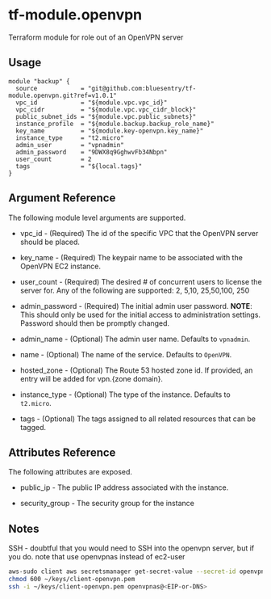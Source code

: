 # tf-module.openvpn
Terraform module for role out of an OpenVPN server

## Usage
```hcl-terraform
module "backup" {
  source            = "git@github.com:bluesentry/tf-module.openvpn.git?ref=v1.0.1"
  vpc_id            = "${module.vpc.vpc_id}"
  vpc_cidr          = "${module.vpc.vpc_cidr_block}"
  public_subnet_ids = "${module.vpc.public_subnets}"
  instance_profile  = "${module.backup.backup_role_name}"
  key_name          = "${module.key-openvpn.key_name}"
  instance_type     = "t2.micro"
  admin_user        = "vpnadmin"
  admin_password    = "9DWX8q9GghwvFb34Nbpn"
  user_count        = 2
  tags              = "${local.tags}"
}
```


## Argument Reference
The following module level arguments are supported.

* vpc_id - (Required) The id of the specific VPC that the OpenVPN server should be placed.

* key_name - (Required) The keypair name to be associated with the OpenVPN EC2 instance.
 
* user_count - (Required) The desired # of concurrent users to license the server for.  Any of the following are supported: 2, 5,10, 25,50,100, 250

* admin_password - (Required) The initial admin user password.  **NOTE**: This should only be used for the initial access to administration settings.  Password should then be promptly changed.

* admin_name - (Optional) The admin user name.  Defaults to `vpnadmin`.

* name - (Optional) The name of the service.  Defaults to `OpenVPN`.

* hosted_zone - (Optional) The Route 53 hosted zone id.  If provided, an entry will be added for vpn.{zone domain}.

* instance_type - (Optional) The type of the instance.  Defaults to `t2.micro`.

* tags - (Optional) The tags assigned to all related resources that can be tagged.


## Attributes Reference
The following attributes are exposed.

* public_ip - The public IP address associated with the instance.

* security_group - The security group for the instance


## Notes

SSH - doubtful that you would need to SSH into the openvpn server, but if you do. note that use openvpnas instead of ec2-user

```bash
aws-sudo client aws secretsmanager get-secret-value --secret-id openvpn.pem | jq -r '.SecretString' > ~/keys/client-openvpn.pem
chmod 600 ~/keys/client-openvpn.pem
ssh -i ~/keys/client-openvpn.pem openvpnas@<EIP-or-DNS>
```

